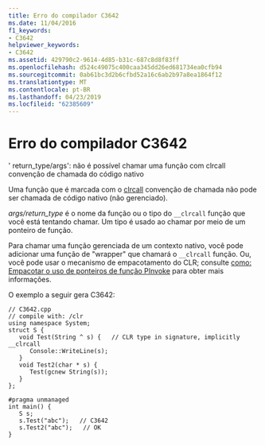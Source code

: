 ```yaml
---
title: Erro do compilador C3642
ms.date: 11/04/2016
f1_keywords:
- C3642
helpviewer_keywords:
- C3642
ms.assetid: 429790c2-9614-4d85-b31c-687c8d8f83ff
ms.openlocfilehash: d524c49075c400caa345dd26ed681734ea0cfb94
ms.sourcegitcommit: 0ab61bc3d2b6cfbd52a16c6ab2b97a8ea1864f12
ms.translationtype: MT
ms.contentlocale: pt-BR
ms.lasthandoff: 04/23/2019
ms.locfileid: "62385609"
---
```

# <a name="compiler-error-c3642"></a>Erro do compilador C3642

' return_type/args': não é possível chamar uma função com clrcall convenção de chamada do código nativo

Uma função que é marcada com o [clrcall](../../cpp/clrcall.md) convenção de chamada não pode ser chamada de código nativo (não gerenciado).

*args/return_type* é o nome da função ou o tipo do `__clrcall` função que você está tentando chamar.  Um tipo é usado ao chamar por meio de um ponteiro de função.

Para chamar uma função gerenciada de um contexto nativo, você pode adicionar uma função de "wrapper" que chamará o `__clrcall` função. Ou, você pode usar o mecanismo de empacotamento do CLR; consulte [como: Empacotar o uso de ponteiros de função PInvoke](../../dotnet/how-to-marshal-function-pointers-using-pinvoke.md) para obter mais informações.

O exemplo a seguir gera C3642:

```
// C3642.cpp
// compile with: /clr
using namespace System;
struct S {
   void Test(String ^ s) {   // CLR type in signature, implicitly __clrcall
      Console::WriteLine(s);
   }
   void Test2(char * s) {
      Test(gcnew String(s));
   }
};

#pragma unmanaged
int main() {
   S s;
   s.Test("abc");   // C3642
   s.Test2("abc");   // OK
}
```